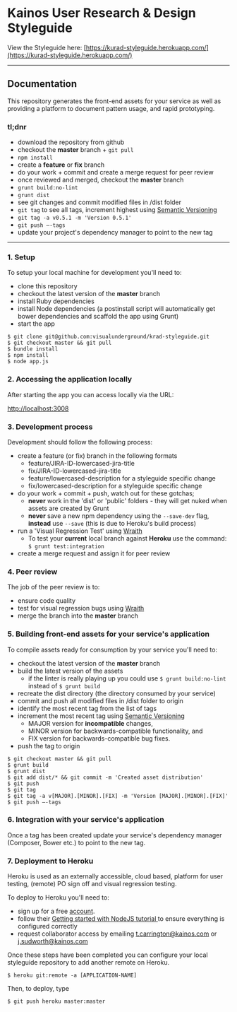 #  Kainos User Research & Design Styleguide

View the Styleguide here: [https://kurad-styleguide.herokuapp.com/](https://kurad-styleguide.herokuapp.com/)

---
## Documentation

This repository generates the front-end assets for your service as well as providing a platform to document pattern usage, and rapid prototyping.

### tl;dnr 

  - download the repository from github
  - checkout the **master** branch + ```git pull```
  - ```npm install```
  - create a **feature** or **fix** branch
  - do your work + commit and create a merge request for peer review
  - once reviewed and merged, checkout the **master** branch
  - ```grunt build:no-lint```
  - ```grunt dist```
  - see git changes and commit modified files in /dist folder
  - ```git tag``` to see all tags, increment highest using [Semantic Versioning](http://semver.org/)
  - ```git tag -a v0.5.1 -m 'Version 0.5.1'```
  - ```git push —-tags```
  - update your project's dependency manager to point to the new tag

***

### 1. Setup

To setup your local machine for development you'll need to: 

- clone this repository
- checkout the latest version of the **master** branch
- install Ruby dependencies
- install Node dependencies (a postinstall script will automatically get bower dependencies and scaffold the app using Grunt)
- start the app

```
$ git clone git@github.com:visualunderground/krad-styleguide.git
$ git checkout master && git pull
$ bundle install
$ npm install
$ node app.js
```

### 2. Accessing the application locally

After starting the app you can access locally via the URL: 

[http://localhost:3008](http://localhost:3008)

### 3. Development process

Development should follow the following process:

- create a feature (or fix) branch in the following formats
  - feature/JIRA-ID-lowercased-jira-title
  - fix/JIRA-ID-lowercased-jira-title
  - feature/lowercased-description for a styleguide specific change
  - fix/lowercased-description for a styleguide specific change
- do your work + commit + push, watch out for these gotchas;
  - **never** work in the 'dist' or 'public' folders - they will get nuked when assets are created by Grunt
  - **never** save a new npm dependency using the ```--save-dev``` flag, **instead** use ```--save``` (this is due to Heroku's build process)
- run a 'Visual Regression Test' using [Wraith](https://github.com/BBC-News/wraith)
  - To test your **current** local branch against **Heroku** use the command: ```$ grunt test:integration```
- create a merge request and assign it for peer review

### 4. Peer review

The job of the peer review is to:

- ensure code quality
- test for visual regression bugs using [Wraith](https://github.com/BBC-News/wraith)
- merge the branch into the **master** branch

### 5. Building front-end assets for your service's application

To compile assets ready for consumption by your service you'll need to:

- checkout the latest version of the **master** branch
- build the latest version of the assets 
  - if the linter is really playing up you could use ```$ grunt build:no-lint``` instead of ```$ grunt build```
- recreate the dist directory (the directory consumed by your service) 
- commit and push all modified files in /dist folder to origin
- identify the most recent tag from the list of tags
- increment the most recent tag using [Semantic Versioning](http://semver.org/)
  - MAJOR version for **incompatible** changes,
  - MINOR version for backwards-compatible functionality, and
  - FIX version for backwards-compatible bug fixes.
- push the tag to origin

```
$ git checkout master && git pull
$ grunt build
$ grunt dist
$ git add dist/* && git commit -m 'Created asset distribution' 
$ git push
$ git tag
$ git tag -a v[MAJOR].[MINOR].[FIX] -m 'Version [MAJOR].[MINOR].[FIX]'
$ git push —-tags
```

### 6. Integration with your service's application

Once a tag has been created update your service's dependency manager (Composer, Bower etc.) to point to the new tag. 

### 7. Deployment to Heroku

Heroku is used as an externally accessible, cloud based, platform for user testing, (remote) PO sign off and visual regression testing.

To deploy to Heroku you'll need to:
 - sign up for a free [account](https://signup.heroku.com/www-header).
 - follow their [Getting started with NodeJS tutorial ](https://devcenter.heroku.com/articles/getting-started-with-nodejs#introduction) to ensure everything is configured correctly
 - request collaborator access by emailing t.carrington@kainos.com or j.sudworth@kainos.com

Once these steps have been completed you can configure your local styleguide repository to add another remote on Heroku.

```
$ heroku git:remote -a [APPLICATION-NAME]
```

Then, to deploy, type

```
$ git push heroku master:master
```
